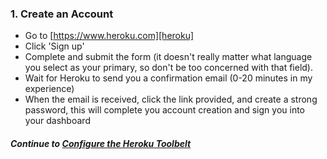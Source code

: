 ### 1. Create an Account
* Go to [https://www.heroku.com][heroku]
* Click 'Sign up'
* Complete and submit the form (it doesn't really matter what language you select as your primary, so don't be too concerned with that field).
* Wait for Heroku to send you a confirmation email (0-20 minutes in my experience)
* When the email is received, click the link provided, and create a strong password, this will complete you account creation and sign you into your dashboard  
  
##### Continue to [Configure the Heroku Toolbelt](2_toolbelt.md)

[heroku]:https://www.heroku.com/home